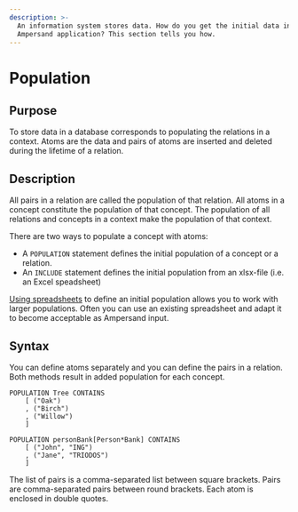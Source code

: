 ```yaml
---
description: >-
  An information system stores data. How do you get the initial data into your
  Ampersand application? This section tells you how.
---
```


# Population

## Purpose

To store data in a database corresponds to populating the relations in a context. Atoms are the data and pairs of atoms are inserted and deleted during the lifetime of a relation. 

## Description

All pairs in a relation are called the population of that relation. All atoms in a concept constitute the population of that concept. The population of all relations and concepts in a context make the population of that context.

There are two ways to populate a concept with atoms:

* A `POPULATION` statement defines the initial population of a  concept or a relation.
* An `INCLUDE` statement defines the initial population from an xlsx-file \(i.e. an Excel speadsheet\)

[Using spreadsheets](data-in-spreadsheets.md) to define an initial population allows you to work with larger populations. Often you can use an existing spreadsheet and adapt it to become acceptable as Ampersand input.

## Syntax

You can define atoms separately and you can define the pairs in a relation. Both methods result in added population for each concept.

```text
POPULATION Tree CONTAINS
    [ ("Oak")
    , ("Birch")
    , ("Willow")
    ]
```

```text
POPULATION personBank[Person*Bank] CONTAINS
    [ ("John", "ING")
    , ("Jane", "TRIODOS")
    ]
```

The list of pairs is a comma-separated list between square brackets. Pairs are comma-separated pairs between round brackets. Each atom is enclosed in double quotes.

